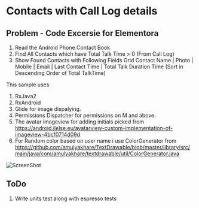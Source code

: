 # Contacts with Call Log details

## Problem - Code Excersie for Elementora ##	

1. Read the Android Phone Contact Book
2. Find All Contacts which have Total Talk Time > 0 (From Call Log) 
3. Show Found Contacts with Following Fields Grid 
Contact Name | Photo | Mobile | Email | Last Contact Time | Total Talk Duration Time (Sort in Descending Order of Total TalkTime)


This sample uses

1. RxJava2
2. RxAndroid
3. Glide for image dispalying.
4. Permissions Dispatcher for permissions on M and above.
5. The avatar imageview for adding initials picked from https://android.jlelse.eu/avatarview-custom-implementation-of-imageview-4bcf0714d09d
6. For Random color based on user name i use ColorGenerator from https://github.com/amulyakhare/TextDrawable/blob/master/library/src/main/java/com/amulyakhare/textdrawable/util/ColorGenerator.java



![ScreenShot](https://github.com/raghunandankavi2010/SamplesAndroid/blob/master/ContactsDashBoard_Raghunandan/device-2017-05-11-001533.png)

## ToDo ##

1. Write units test along with espresso tests




